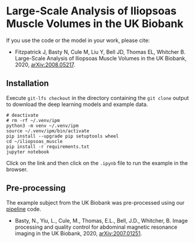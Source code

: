 # Large-Scale Analysis of Iliopsoas Muscle Volumes in the UK Biobank

If you use the code or the model in your work, please cite:
- Fitzpatrick J, Basty N, Cule M, Liu Y, Bell JD, Thomas EL, Whitcher B. Large-Scale Analysis of Iliopsoas Muscle Volumes in the UK Biobank, 2020, [arXiv:2008.05217][arxiv-ipm].

## Installation

Execute `git-lfs checkout` in the directory containing the `git clone` output to download the deep learning models and example data.

```
# deactivate
# rm -rf ~/.venv/ipm
python3 -m venv ~/.venv/ipm 
source ~/.venv/ipm/bin/activate 
pip install --upgrade pip setuptools wheel 
cd ~/iliopsoas_muscle
pip install -r requirements.txt 
jupyter notebook 
```

Click on the link and then click on the `.ipynb` file to run the example in the browser.

## Pre-processing

The example subject from the UK Biobank was pre-processed using our [pipeline][pipeline] code.  
- Basty, N., Yiu, L., Cule, M., Thomas, E.L., Bell, J.D., Whitcher, B.  Image processing and quality control for 
abdominal magnetic resonance imaging in the UK Biobank, 2020, [arXiv:2007.01251][arxiv-pipeline].

[arxiv-ipm]: https://arxiv.org/abs/2008.05217
[arxiv-pipeline]: https://arxiv.org/abs/2007.01251
[pipeline]: https://github.com/recoh/pipeline
